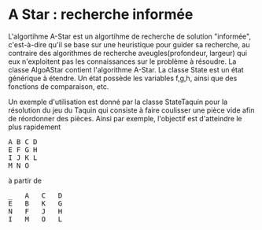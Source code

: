 # A Star : recherche informée

L'algortihme A-Star est un algortihme de recherche de solution "informée", c'est-à-dire qu'il se base sur une heuristique pour guider sa recherche, au contraire des algorithmes de recherche aveugles(profondeur, largeur) qui eux n'exploitent pas les connaissances sur le problème à résoudre.
La classe AlgoAStar contient l'algorithme A-Star.
La classe State est un état générique à étendre. Un état possède les variables f,g,h, ainsi que des fonctions de comparaison, etc.

Un exemple d'utilisation est donné par la classe StateTaquin pour la résolution du jeu du Taquin qui consiste à faire coulisser une pièce vide afin de réordonner des pièces.
Ainsi par exemple, l'objectif est d'atteindre le plus rapidement
<pre>
A B C D
E F G H
I J K L
M N O _
</pre>

à partir de 
<pre>
_	A	C	D
E	B	K	G
N	F	J	H
I	M	O	L
</pre>


